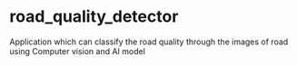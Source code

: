 # road_quality_detector
Application which can classify the road quality through the images of road using Computer vision and AI model
